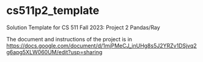 # cs511p2_template
Solution Template for CS 511 Fall 2023: Project 2 Pandas/Ray

The document and instructions of the project is in https://docs.google.com/document/d/1mjPMeCJ_inUHg8s5J2YRZv1DSjvq2g6apg5XLW060UM/edit?usp=sharing
